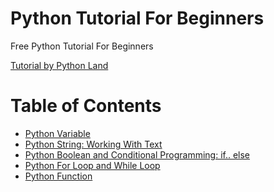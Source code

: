# Python Tutorial For Beginners 
Free Python Tutorial For Beginners

[Tutorial by Python Land](https://python.land/python-tutorial)

Table of Contents
=================

* [Python Variable](https://github.com/eduardo-nakamura/introduction-to-python/blob/master/001-variable.py)
* [Python String: Working With Text](https://github.com/eduardo-nakamura/introduction-to-python/blob/master/002-strings.py)
* [Python Boolean and Conditional Programming: if.. else](https://github.com/eduardo-nakamura/introduction-to-python/blob/master/003-python-boolean-and-operators.py)
* [Python For Loop and While Loop](https://github.com/eduardo-nakamura/introduction-to-python/blob/master/004-python-for-loop.py)
* [Python Function](https://github.com/eduardo-nakamura/introduction-to-python/blob/master/005-functions.py)
<!-- * [](https://github.com/eduardo-nakamura/introduction-to-python/blob/master/00x-xxxx.py) -->